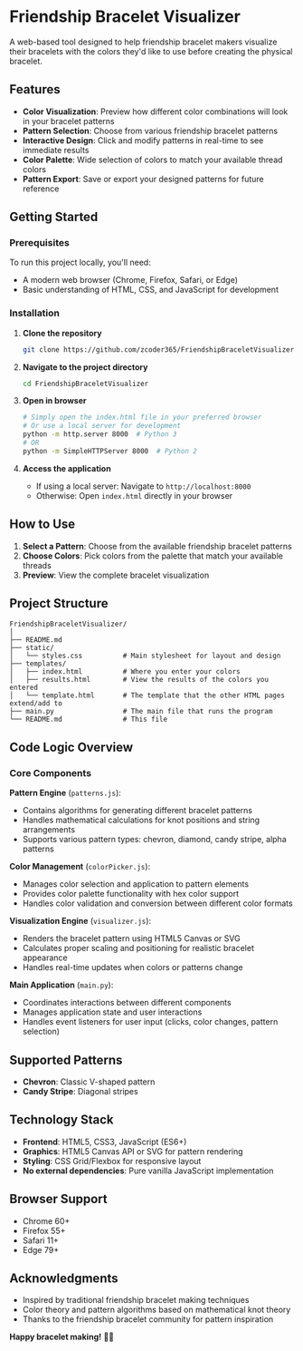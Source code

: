 # Friendship Bracelet Visualizer

A web-based tool designed to help friendship bracelet makers visualize their bracelets with the colors they'd like to use before creating the physical bracelet.

## Features

- **Color Visualization**: Preview how different color combinations will look in your bracelet patterns
- **Pattern Selection**: Choose from various friendship bracelet patterns
- **Interactive Design**: Click and modify patterns in real-time to see immediate results
- **Color Palette**: Wide selection of colors to match your available thread colors
- **Pattern Export**: Save or export your designed patterns for future reference

## Getting Started

### Prerequisites

To run this project locally, you'll need:
- A modern web browser (Chrome, Firefox, Safari, or Edge)
- Basic understanding of HTML, CSS, and JavaScript for development

### Installation

1. **Clone the repository**
   ```bash
   git clone https://github.com/zcoder365/FriendshipBraceletVisualizer.git
   ```

2. **Navigate to the project directory**
   ```bash
   cd FriendshipBraceletVisualizer
   ```

3. **Open in browser**
   ```bash
   # Simply open the index.html file in your preferred browser
   # Or use a local server for development
   python -m http.server 8000  # Python 3
   # OR
   python -m SimpleHTTPServer 8000  # Python 2
   ```

4. **Access the application**
   - If using a local server: Navigate to `http://localhost:8000`
   - Otherwise: Open `index.html` directly in your browser

## How to Use

1. **Select a Pattern**: Choose from the available friendship bracelet patterns
2. **Choose Colors**: Pick colors from the palette that match your available threads
3. **Preview**: View the complete bracelet visualization

## Project Structure

```
FriendshipBraceletVisualizer/
│
├── README.md
├── static/
│   └── styles.css          # Main stylesheet for layout and design
├── templates/
│   ├── index.html          # Where you enter your colors
│   ├── results.html        # View the results of the colors you entered
│   └── template.html       # The template that the other HTML pages extend/add to
├── main.py                 # The main file that runs the program
└── README.md               # This file
```

## Code Logic Overview

### Core Components

**Pattern Engine** (`patterns.js`):
- Contains algorithms for generating different bracelet patterns
- Handles mathematical calculations for knot positions and string arrangements
- Supports various pattern types: chevron, diamond, candy stripe, alpha patterns

**Color Management** (`colorPicker.js`):
- Manages color selection and application to pattern elements
- Provides color palette functionality with hex color support
- Handles color validation and conversion between different color formats

**Visualization Engine** (`visualizer.js`):
- Renders the bracelet pattern using HTML5 Canvas or SVG
- Calculates proper scaling and positioning for realistic bracelet appearance
- Handles real-time updates when colors or patterns change

**Main Application** (`main.py`):
- Coordinates interactions between different components
- Manages application state and user interactions
- Handles event listeners for user input (clicks, color changes, pattern selection)

## Supported Patterns

- **Chevron**: Classic V-shaped pattern
- **Candy Stripe**: Diagonal stripes

## Technology Stack

- **Frontend**: HTML5, CSS3, JavaScript (ES6+)
- **Graphics**: HTML5 Canvas API or SVG for pattern rendering
- **Styling**: CSS Grid/Flexbox for responsive layout
- **No external dependencies**: Pure vanilla JavaScript implementation

## Browser Support

- Chrome 60+
- Firefox 55+
- Safari 11+
- Edge 79+

## Acknowledgments

- Inspired by traditional friendship bracelet making techniques
- Color theory and pattern algorithms based on mathematical knot theory
- Thanks to the friendship bracelet community for pattern inspiration

**Happy bracelet making!** 🌈✨